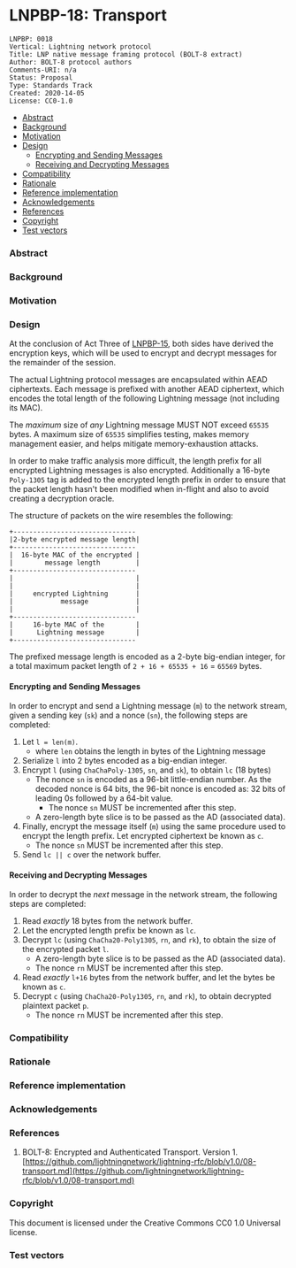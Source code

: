 # LNPBP-18: Transport

```
LNPBP: 0018
Vertical: Lightning network protocol
Title: LNP native message framing protocol (BOLT-8 extract)
Author: BOLT-8 protocol authors
Comments-URI: n/a
Status: Proposal
Type: Standards Track
Created: 2020-14-05
License: CC0-1.0
```

* [Abstract](lnpbp-0018.md#abstract)
* [Background](lnpbp-0018.md#background)
* [Motivation](lnpbp-0018.md#motivation)
* [Design](lnpbp-0018.md#design)
  * [Encrypting and Sending Messages](lnpbp-0018.md#encrypting-and-sending-messages)
  * [Receiving and Decrypting Messages](lnpbp-0018.md#receiving-and-decrypting-messages)
* [Compatibility](lnpbp-0018.md#compatibility)
* [Rationale](lnpbp-0018.md#rationale)
* [Reference implementation](lnpbp-0018.md#reference-implementation)
* [Acknowledgements](lnpbp-0018.md#acknowledgements)
* [References](lnpbp-0018.md#references)
* [Copyright](lnpbp-0018.md#copyright)
* [Test vectors](lnpbp-0018.md#test-vectors)

### Abstract

### Background

### Motivation

### Design

At the conclusion of Act Three of [LNPBP-15](lnpbp-0015.md), both sides have derived the encryption keys, which will be used to encrypt and decrypt messages for the remainder of the session.

The actual Lightning protocol messages are encapsulated within AEAD ciphertexts. Each message is prefixed with another AEAD ciphertext, which encodes the total length of the following Lightning message (not including its MAC).

The _maximum_ size of _any_ Lightning message MUST NOT exceed `65535` bytes. A maximum size of `65535` simplifies testing, makes memory management easier, and helps mitigate memory-exhaustion attacks.

In order to make traffic analysis more difficult, the length prefix for all encrypted Lightning messages is also encrypted. Additionally a 16-byte `Poly-1305` tag is added to the encrypted length prefix in order to ensure that the packet length hasn't been modified when in-flight and also to avoid creating a decryption oracle.

The structure of packets on the wire resembles the following:

```
+-------------------------------
|2-byte encrypted message length|
+-------------------------------
|  16-byte MAC of the encrypted |
|        message length         |
+-------------------------------
|                               |
|                               |
|     encrypted Lightning       |
|            message            |
|                               |
+-------------------------------
|     16-byte MAC of the        |
|      Lightning message        |
+-------------------------------
```

The prefixed message length is encoded as a 2-byte big-endian integer, for a total maximum packet length of `2 + 16 + 65535 + 16` = `65569` bytes.

#### Encrypting and Sending Messages

In order to encrypt and send a Lightning message (`m`) to the network stream, given a sending key (`sk`) and a nonce (`sn`), the following steps are completed:

1. Let `l = len(m)`.
   * where `len` obtains the length in bytes of the Lightning message
2. Serialize `l` into 2 bytes encoded as a big-endian integer.
3. Encrypt `l` (using `ChaChaPoly-1305`, `sn`, and `sk`), to obtain `lc` (18 bytes)
   * The nonce `sn` is encoded as a 96-bit little-endian number. As the decoded nonce is 64 bits, the 96-bit nonce is encoded as: 32 bits of leading 0s followed by a 64-bit value.
     * The nonce `sn` MUST be incremented after this step.
   * A zero-length byte slice is to be passed as the AD (associated data).
4. Finally, encrypt the message itself (`m`) using the same procedure used to encrypt the length prefix. Let encrypted ciphertext be known as `c`.
   * The nonce `sn` MUST be incremented after this step.
5. Send `lc || c` over the network buffer.

#### Receiving and Decrypting Messages

In order to decrypt the _next_ message in the network stream, the following steps are completed:

1. Read _exactly_ 18 bytes from the network buffer.
2. Let the encrypted length prefix be known as `lc`.
3. Decrypt `lc` (using `ChaCha20-Poly1305`, `rn`, and `rk`), to obtain the size of the encrypted packet `l`.
   * A zero-length byte slice is to be passed as the AD (associated data).
   * The nonce `rn` MUST be incremented after this step.
4. Read _exactly_ `l+16` bytes from the network buffer, and let the bytes be known as `c`.
5. Decrypt `c` (using `ChaCha20-Poly1305`, `rn`, and `rk`), to obtain decrypted plaintext packet `p`.
   * The nonce `rn` MUST be incremented after this step.

### Compatibility

### Rationale

### Reference implementation

### Acknowledgements

### References

1. &#x20; BOLT-8: Encrypted and Authenticated Transport. Version 1. [https://github.com/lightningnetwork/lightning-rfc/blob/v1.0/08-transport.md](https://github.com/lightningnetwork/lightning-rfc/blob/v1.0/08-transport.md)

### Copyright

This document is licensed under the Creative Commons CC0 1.0 Universal license.

### Test vectors
